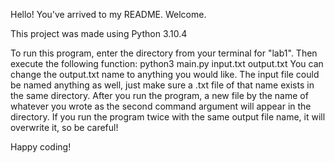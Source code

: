 Hello! You've arrived to my README. Welcome.

This project was made using Python 3.10.4

To run this program, enter the directory from your terminal for "lab1". Then execute the following function: 
python3 main.py input.txt output.txt
You can change the output.txt name to anything you would like. The input file could be named anything as well, just make sure a .txt file of that name exists in the same directory. After you run the program, a new file by the name of whatever you wrote as the second command argument will appear in the directory. If you run the program twice with the same output file name, it will overwrite it, so be careful!

Happy coding!